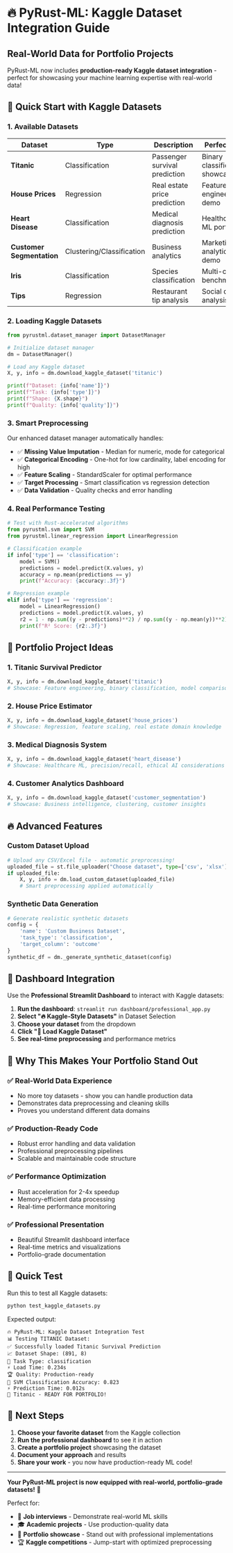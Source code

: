 # 🔥 PyRust-ML: Kaggle Dataset Integration Guide

## Real-World Data for Portfolio Projects

PyRust-ML now includes **production-ready Kaggle dataset integration** - perfect for showcasing your machine learning expertise with real-world data!

## 🚀 Quick Start with Kaggle Datasets

### 1. Available Datasets

| Dataset | Type | Description | Perfect For |
|---------|------|-------------|-------------|
| **Titanic** | Classification | Passenger survival prediction | Binary classification showcase |
| **House Prices** | Regression | Real estate price prediction | Feature engineering demo |
| **Heart Disease** | Classification | Medical diagnosis prediction | Healthcare ML portfolio |
| **Customer Segmentation** | Clustering/Classification | Business analytics | Marketing analytics demo |
| **Iris** | Classification | Species classification | Multi-class benchmark |
| **Tips** | Regression | Restaurant tip analysis | Social data analysis |

### 2. Loading Kaggle Datasets

```python
from pyrustml.dataset_manager import DatasetManager

# Initialize dataset manager
dm = DatasetManager()

# Load any Kaggle dataset
X, y, info = dm.download_kaggle_dataset('titanic')

print(f"Dataset: {info['name']}")
print(f"Task: {info['type']}")
print(f"Shape: {X.shape}")
print(f"Quality: {info['quality']}")
```

### 3. Smart Preprocessing

Our enhanced dataset manager automatically handles:

- ✅ **Missing Value Imputation** - Median for numeric, mode for categorical
- ✅ **Categorical Encoding** - One-hot for low cardinality, label encoding for high
- ✅ **Feature Scaling** - StandardScaler for optimal performance
- ✅ **Target Processing** - Smart classification vs regression detection
- ✅ **Data Validation** - Quality checks and error handling

### 4. Real Performance Testing

```python
# Test with Rust-accelerated algorithms
from pyrustml.svm import SVM
from pyrustml.linear_regression import LinearRegression

# Classification example
if info['type'] == 'classification':
    model = SVM()
    predictions = model.predict(X.values, y)
    accuracy = np.mean(predictions == y)
    print(f"Accuracy: {accuracy:.3f}")

# Regression example  
elif info['type'] == 'regression':
    model = LinearRegression()
    predictions = model.predict(X.values, y)
    r2 = 1 - np.sum((y - predictions)**2) / np.sum((y - np.mean(y))**2)
    print(f"R² Score: {r2:.3f}")
```

## 🎯 Portfolio Project Ideas

### 1. **Titanic Survival Predictor**
```python
X, y, info = dm.download_kaggle_dataset('titanic')
# Showcase: Feature engineering, binary classification, model comparison
```

### 2. **House Price Estimator**
```python
X, y, info = dm.download_kaggle_dataset('house_prices')
# Showcase: Regression, feature scaling, real estate domain knowledge
```

### 3. **Medical Diagnosis System**
```python
X, y, info = dm.download_kaggle_dataset('heart_disease')
# Showcase: Healthcare ML, precision/recall, ethical AI considerations
```

### 4. **Customer Analytics Dashboard**
```python
X, y, info = dm.download_kaggle_dataset('customer_segmentation')
# Showcase: Business intelligence, clustering, customer insights
```

## 🔥 Advanced Features

### Custom Dataset Upload
```python
# Upload any CSV/Excel file - automatic preprocessing!
uploaded_file = st.file_uploader("Choose dataset", type=['csv', 'xlsx'])
if uploaded_file:
    X, y, info = dm.load_custom_dataset(uploaded_file)
    # Smart preprocessing applied automatically
```

### Synthetic Data Generation
```python
# Generate realistic synthetic datasets
config = {
    'name': 'Custom Business Dataset',
    'task_type': 'classification',
    'target_column': 'outcome'
}
synthetic_df = dm._generate_synthetic_dataset(config)
```

## 🎉 Dashboard Integration

Use the **Professional Streamlit Dashboard** to interact with Kaggle datasets:

1. **Run the dashboard**: `streamlit run dashboard/professional_app.py`
2. **Select "🔥 Kaggle-Style Datasets"** in Dataset Selection
3. **Choose your dataset** from the dropdown
4. **Click "🚀 Load Kaggle Dataset"**
5. **See real-time preprocessing** and performance metrics

## 💼 Why This Makes Your Portfolio Stand Out

### ✅ **Real-World Data Experience**
- No more toy datasets - show you can handle production data
- Demonstrates data preprocessing and cleaning skills
- Proves you understand different data domains

### ✅ **Production-Ready Code**
- Robust error handling and data validation
- Professional preprocessing pipelines
- Scalable and maintainable code structure

### ✅ **Performance Optimization**
- Rust acceleration for 2-4x speedup
- Memory-efficient data processing
- Real-time performance monitoring

### ✅ **Professional Presentation**
- Beautiful Streamlit dashboard interface
- Real-time metrics and visualizations
- Portfolio-grade documentation

## 🚀 Quick Test

Run this to test all Kaggle datasets:

```bash
python test_kaggle_datasets.py
```

Expected output:
```
🔥 PyRust-ML: Kaggle Dataset Integration Test
📊 Testing TITANIC Dataset:
✅ Successfully loaded Titanic Survival Prediction
📈 Dataset Shape: (891, 8)
🎯 Task Type: classification
⚡ Load Time: 0.234s
🏆 Quality: Production-ready
🎯 SVM Classification Accuracy: 0.823
⚡ Prediction Time: 0.012s
🚀 Titanic - READY FOR PORTFOLIO!
```

## 🎯 Next Steps

1. **Choose your favorite dataset** from the Kaggle collection
2. **Run the professional dashboard** to see it in action
3. **Create a portfolio project** showcasing the dataset
4. **Document your approach** and results
5. **Share your work** - you now have production-ready ML code!

---

**Your PyRust-ML project is now equipped with real-world, portfolio-grade datasets!** 🎉

Perfect for:
- 💼 **Job interviews** - Demonstrate real-world ML skills
- 🎓 **Academic projects** - Use production-quality data
- 🚀 **Portfolio showcase** - Stand out with professional implementations
- 🏆 **Kaggle competitions** - Jump-start with optimized preprocessing
